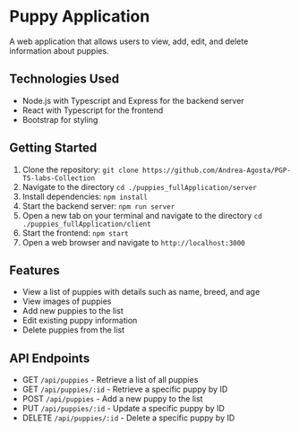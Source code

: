 # Puppy Application
A web application that allows users to view, add, edit, and delete information about puppies.

## Technologies Used
- Node.js with Typescript and Express for the backend server
- React with Typescript for the frontend
- Bootstrap for styling

## Getting Started
1. Clone the repository: `git clone https://github.com/Andrea-Agosta/PGP-TS-labs-Collection`
2. Navigate to the directory `cd ./puppies_fullApplication/server`
3. Install dependencies: `npm install`
4. Start the backend server: `npm run server`
5. Open a new tab on your terminal and navigate to the directory `cd ./puppies_fullApplication/client`
6. Start the frontend: `npm start`
7. Open a web browser and navigate to `http://localhost:3000`

## Features
- View a list of puppies with details such as name, breed, and age
- View images of puppies
- Add new puppies to the list
- Edit existing puppy information
- Delete puppies from the list

## API Endpoints
- GET `/api/puppies` - Retrieve a list of all puppies
- GET `/api/puppies/:id` - Retrieve a specific puppy by ID
- POST `/api/puppies` - Add a new puppy to the list
- PUT `/api/puppies/:id` - Update a specific puppy by ID
- DELETE `/api/puppies/:id` - Delete a specific puppy by ID
